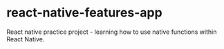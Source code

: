 # react-native-features-app

React native practice project - learning how to use native functions within React Native.
